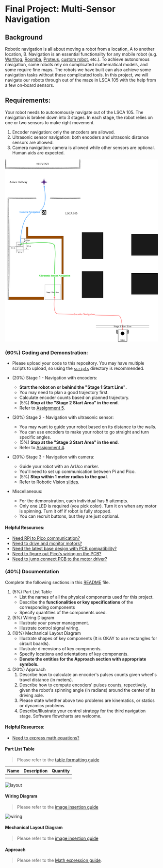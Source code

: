 # Final Project: Multi-Sensor Navigation

## Background
Robotic navigation is all about moving a robot from a location, A to another location, B. Navigation is an essential functionality for any mobile robot (e.g. [Warthog](https://youtu.be/GAveEaNZZZE?si=BLWMSZ36F_Ti4tfm), [Roomba](https://youtu.be/CvZTF6YNZUw?si=JsgiMpYMYitBodM5), [Proteus](https://youtu.be/LUnZXBL_lqA?si=6UPZwneYxQJavZvq), [custom robot](https://youtu.be/jkoGkAd0GYk?si=mJk2F5EOqjExs9uL), etc.). To achieve autonomous navigation, some robots rely on complicated mathematical models, and some require fine maps. The robots we have built can also achieve some navigation tasks without these complicated tools. In this project, we will navigate our robots through out of the maze in LSCA 105 with the help from a few on-board sensors.

## Requirements:
Your robot needs to autonomously navigate out of the LSCA 105. The navigation is broken down into 3 stages. In each stage, the robot relies on one or two sensors to make right movement.
1. Encoder navigation: only the encoders are allowed.
2. Ultrasonic sensor navigation: both encoders and ultrasonic distance sensors are allowed.
3. Camera navigation: camera is allowed while other sensors are optional. Human aids are expected.

![nav](images/navigation.png)


### (60%) Coding and Demonstration:
- Please upload your code to this repository. You may have multiple scripts to upload, so using the [`scripts`](scripts/) directory is recommended.  
- (20%) Stage 1 - Navigation with encoders:
    - **Start the robot on or behind the "Stage 1 Start Line"**.
    - You may need to plan a good trajectory first.
    - Calculate encoder counts based on planned trajectory.
    - (5%) **Stop at the "Stage 2 Start Area" in the end**.
    - Refer to [Assignment 5](https://classroom.github.com/a/uDp43j74).

- (20%) Stage 2 - Navigation with ultrasonic sensor:
    - You may want to guide your robot based on its distance to the walls.
    - You can use encoders to make your robot to go straight and turn specific angles.
    - (5%) **Stop at the "Stage 3 Start Area" in the end**.
    - Refer to [Assignment 4](https://classroom.github.com/a/MRtWIxLi).

- (20%) Stage 3 - Navigation with camera:
    - Guide your robot with an ArUco marker.
    - You'll need to set up communication between Pi and Pico.
    - (5%) **Stop within 1 meter radius to the goal**.
    - Refer to Robotic Vision [slides](https://linzhanguca.github.io/_docs/robotics1-2024/1105/vision.pdf).

- Miscellaneous:
    - For the demonstration, each individual has 5 attempts.
    - Only one LED is required (you pick color). Turn it on when any motor is spinning. Turn it off if robot is fully stopped.
    - You can recruit buttons, but they are just optional. 


#### Helpful Resources:
- [Need RPi to Pico communication?](https://github.com/linzhangUCA/3421example-communicate)
- [Need to drive and monitor motors?](https://github.com/linzhangUCA/3421example-motor_drivers)
- [Need the latest base design with PCB compatibility?](https://github.com/linzhangUCA/homer/blob/main/homer_description/designs/homer_v6.FCStd)
- [Need to figure out Pico's wiring on the PCB?](images/pico_wiring.png)
- [Need to jump connect PCB to the motor driver?](images/pcb_wiring.png)

### (40%) Documentation
Complete the following sections in this [README](/README.md) file.

1. (5%) Part List Table
   - List the names of all the physical components used for this project.
   - Describe the **functionalities or key specifications** of the corresponding components
   - Specify quantities of the components used.
2. (5%) Wiring Diagram
   - Illustrate your power management.
   - Illustrate control signal wiring. 
3. (10%) Mechanical Layout Diagram
   - Illustrate shapes of key components (It is OKAY to use rectangles for circuit boards).
   - Illustrate dimensions of key components.
   - Specify locations and orientations of key components.
   - **Denote the entities for the Approach section with appropriate symbols.** 
4. (20%) Approach
   1. Describe how to calculate an encoder's pulses counts given wheel's travel distance (in meters).
   2. Describe how to compute encoders' pulses counts, repectively, given the robot's spinning angle (in radians) around the center of its driving axle.
   3. Please state whether above two problems are kinematics, or statics or dynamics problems.
   4. Describe/Illustrate your control strategy for the third navigation stage. Software flowcharts are welcome.
  
#### Helpful Resources:
- [Need to express math equations?](https://docs.github.com/en/get-started/writing-on-github/working-with-advanced-formatting/writing-mathematical-expressions)
  
#### Part List Table
> Please refer to the [table formatting guide](https://docs.github.com/en/get-started/writing-on-github/working-with-advanced-formatting/organizing-information-with-tables)

| Name | Description | Quantity |
| :--- | :---        |  :---:   |
|      |             |          |
|      |             |          |

![layout](link)

#### Wiring Diagram
> Please refer to the [image insertion guide](https://docs.github.com/en/get-started/writing-on-github/getting-started-with-writing-and-formatting-on-github/basic-writing-and-formatting-syntax#images)

![wiring](link)

#### Mechanical Layout Diagram
> Please refer to the [image insertion guide](https://docs.github.com/en/get-started/writing-on-github/getting-started-with-writing-and-formatting-on-github/basic-writing-and-formatting-syntax#images)

#### Approach
> Please refer to the [Math expression guide](https://docs.github.com/en/get-started/writing-on-github/working-with-advanced-formatting/writing-mathematical-expressions).
